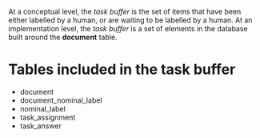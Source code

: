 At a conceptual level, the _task buffer_ is the set of items that have been either labelled by a human, or are waiting to be labelled by a human. At an implementation level, the _task buffer_ is a set of elements in the database built around the **document** table.

# Tables included in the task buffer

* document
* document_nominal_label
* nominal_label
* task_assignment
* task_answer